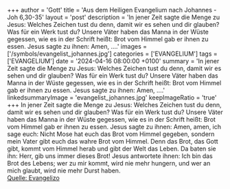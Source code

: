 +++
author = 'Gott'
title = 'Aus dem Heiligen Evangelium nach Johannes - Joh 6,30-35'
layout = 'post'
description = 'In jener Zeit sagte die Menge zu Jesus: Welches Zeichen tust du denn, damit wir es sehen und dir glauben? Was für ein Werk tust du? Unsere Väter haben das Manna in der Wüste gegessen, wie es in der Schrift heißt: Brot vom Himmel gab er ihnen zu essen. Jesus sagte zu ihnen: Amen, ....'
images = ['/symbols/evangelist_johannes.jpg']
categories = ['EVANGELIUM']
tags = ['EVANGELIUM']
date = '2024-04-16 08:00:00 +0100'
summary = 'In jener Zeit sagte die Menge zu Jesus: Welches Zeichen tust du denn, damit wir es sehen und dir glauben? Was für ein Werk tust du? Unsere Väter haben das Manna in der Wüste gegessen, wie es in der Schrift heißt: Brot vom Himmel gab er ihnen zu essen. Jesus sagte zu ihnen: Amen, ....'
linkedsummaryImage = 'evangelist_johannes.jpg'
keepImageRatio = 'true'
+++
In jener Zeit sagte die Menge zu Jesus: Welches Zeichen tust du denn, damit wir es sehen und dir glauben? Was für ein Werk tust du?
Unsere Väter haben das Manna in der Wüste gegessen, wie es in der Schrift heißt: Brot vom Himmel gab er ihnen zu essen.
Jesus sagte zu ihnen: Amen, amen, ich sage euch: Nicht Mose hat euch das Brot vom Himmel gegeben, sondern mein Vater gibt euch das wahre Brot vom Himmel.<!--more-->
Denn das Brot, das Gott gibt, kommt vom Himmel herab und gibt der Welt das Leben.
Da baten sie ihn: Herr, gib uns immer dieses Brot!
Jesus antwortete ihnen: Ich bin das Brot des Lebens; wer zu mir kommt, wird nie mehr hungern, und wer an mich glaubt, wird nie mehr Durst haben.<br> [Quelle: Evangelizo](https://evangeliumtagfuertag.org/DE/gospel)
